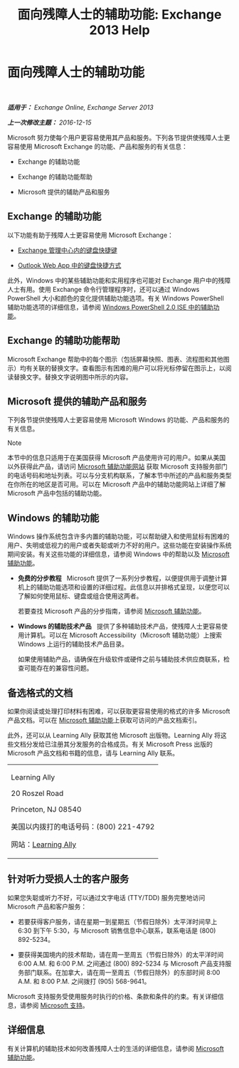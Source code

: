 ﻿---
title: '面向残障人士的辅助功能: Exchange 2013 Help'
TOCTitle: 面向残障人士的辅助功能
ms:assetid: a7203ebd-ffac-4a8d-a2d0-6c8a61c8eeb8
ms:mtpsurl: https://technet.microsoft.com/zh-cn/library/JJ150559(v=EXCHG.150)
ms:contentKeyID: 50489779
ms.date: 01/11/2018
mtps_version: v=EXCHG.150
ms.translationtype: HT
---

# 面向残障人士的辅助功能

 

_**适用于：** Exchange Online, Exchange Server 2013_

_**上一次修改主题：** 2016-12-15_

Microsoft 努力使每个用户更容易使用其产品和服务。下列各节提供使残障人士更容易使用 Microsoft Exchange 的功能、产品和服务的有关信息：

  - Exchange 的辅助功能

  - Exchange 的辅助功能帮助

  - Microsoft 提供的辅助产品和服务

## Exchange 的辅助功能

以下功能有助于残障人士更容易使用 Microsoft Exchange：

  - [Exchange 管理中心内的键盘快捷键](keyboard-shortcuts-in-the-exchange-admin-center-exchange-online-protection-help.md)

  - [Outlook Web App 中的键盘快捷方式](https://go.microsoft.com/fwlink/p/?linkid=268079)

此外，Windows 中的某些辅助功能和实用程序也可能对 Exchange 用户中的残障人士有用。使用 Exchange 命令行管理程序时，还可以通过 Windows PowerShell 大小和颜色的变化提供辅助功能选项。有关 Windows PowerShell 辅助功能选项的详细信息，请参阅 [Windows PowerShell 2.0 ISE 中的辅助功能](https://go.microsoft.com/fwlink/p/?linkid=258240)。

## Exchange 的辅助功能帮助

Microsoft Exchange 帮助中的每个图示（包括屏幕快照、图表、流程图和其他图示）均有关联的替换文字。查看图示有困难的用户可以将光标停留在图示上，以阅读替换文字。替换文字说明图中所示的内容。

## Microsoft 提供的辅助产品和服务

下列各节提供使残障人士更容易使用 Microsoft Windows 的功能、产品和服务的有关信息。

> [!NOTE]
> 本节中的信息只适用于在美国获得 Microsoft 产品使用许可的用户。如果从美国以外获得此产品，请访问 <a href="https://www.microsoft.com/enable">Microsoft 辅助功能网站</a> 获取 Microsoft 支持服务部门的电话号码和地址列表。可以与分支机构联系，了解本节中所述的产品和服务类型在你所在的地区是否可用。可以在 Microsoft 产品中的辅助功能网站上详细了解 Microsoft 产品中包括的辅助功能。


## Windows 的辅助功能

Windows 操作系统包含许多内置的辅助功能，可以帮助键入和使用鼠标有困难的用户、失明或低视力的用户或者失聪或听力不好的用户。这些功能在安装操作系统期间安装。有关这些功能的详细信息，请参阅 Windows 中的帮助以及 [Microsoft 辅助功能](https://go.microsoft.com/fwlink/p/?linkid=18139)。

  - **免费的分步教程**   Microsoft 提供了一系列分步教程，以便提供用于调整计算机上的辅助功能选项和设置的详细过程。此信息以并排格式呈现，以便您可以了解如何使用鼠标、键盘或组合使用这两者。
    
    若要查找 Microsoft 产品的分步指南，请参阅 [Microsoft 辅助功能](https://go.microsoft.com/fwlink/p/?linkid=18139)。

  - **Windows 的辅助技术产品**   提供了多种辅助技术产品，使残障人士更容易使用计算机。可以在 Microsoft Accessibility（Microsoft 辅助功能）上搜索 Windows 上运行的辅助技术产品目录。
    
    如果使用辅助产品，请确保在升级软件或硬件之前与辅助技术供应商联系，检查可能存在的兼容性问题。

## 备选格式的文档

如果你阅读或处理打印材料有困难，可以获取更容易使用的格式的许多 Microsoft 产品文档。可以在 [Microsoft 辅助功能](https://go.microsoft.com/fwlink/p/?linkid=18139)上获取可访问的产品文档索引。

此外，还可以从 Learning Ally 获取其他 Microsoft 出版物。Learning Ally 将这些文档分发给已注册其分发服务的合格成员。有关 Microsoft Press 出版的 Microsoft 产品文档和书籍的信息，请与 Learning Ally 联系。


<table>
<colgroup>
<col style="width: 100%" />
</colgroup>
<tbody>
<tr class="odd">
<td><p>Learning Ally</p>
<p>20 Roszel Road</p>
<p>Princeton, NJ 08540</p>
<p>美国以内拨打的电话号码：(800) 221-4792</p>
<p>网站：<a href="https://www.learningally.org/">Learning Ally</a></p></td>
</tr>
</tbody>
</table>


## 针对听力受损人士的客户服务

如果您失聪或听力不好，可以通过文字电话 (TTY/TDD) 服务完整地访问 Microsoft 产品和客户服务：

  - 若要获得客户服务，请在星期一到星期五（节假日除外）太平洋时间早上 6:30 到下午 5:30，与 Microsoft 销售信息中心联系，联系电话是 (800) 892-5234。

  - 要获得美国境内的技术帮助，请在周一至周五（节假日除外）的太平洋时间 6:00 A.M. 和 6:00 P.M. 之间通过 (800) 892-5234 与 Microsoft 产品支持服务部门联系。在加拿大，请在周一至周五（节假日除外）的东部时间 8:00 A.M. 和 8:00 P.M. 之间拨打 (905) 568-9641。

Microsoft 支持服务受使用服务时执行的价格、条款和条件的约束。有关详细信息，请参阅 [Microsoft 支持](https://go.microsoft.com/fwlink/p/?linkid=18142)。

## 详细信息

有关计算机的辅助技术如何改善残障人士的生活的详细信息，请参阅 [Microsoft 辅助功能](http://go.microsoft.com/fwlink/p/?linkid=18139)。

